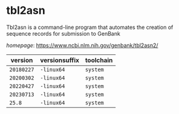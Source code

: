 # tbl2asn

Tbl2asn is a command-line program that automates the creation of  sequence records for submission to GenBank

*homepage*: <https://www.ncbi.nlm.nih.gov/genbank/tbl2asn2/>

version | versionsuffix | toolchain
--------|---------------|----------
``20180227`` | ``-linux64`` | ``system``
``20200302`` | ``-linux64`` | ``system``
``20220427`` | ``-linux64`` | ``system``
``20230713`` | ``-linux64`` | ``system``
``25.8`` | ``-linux64`` | ``system``
